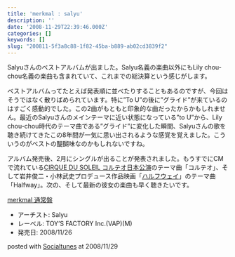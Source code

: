 ```yaml
---
title: 'merkmal : salyu'
description: ''
date: '2008-11-29T22:39:46.000Z'
categories: []
keywords: []
slug: "200811-5f3a8c88-1f82-45ba-b889-ab02cd3839f2"
---
```

Salyuさんのベストアルバムが出ました。Salyu名義の楽曲以外にもLily chou-chou名義の楽曲も含まれていて、これまでの総決算という感じがします。

ベストアルバムってたとえば発表順に並べたりすることもあるのですが、今回はそうではなく散りばめられています。特に”To U”の後に”グライド”が来ているのはすごく感動的でした。この2曲がもともと印象的な曲だったからかもしれません。最近のSalyuさんのメインテーマに近い状態になっている”to U”から、Lily chou-chou時代のテーマ曲である”グライド”に変化した瞬間、Salyuさんの歌を聴き続けてきたこの8年間が一気に思い出されるような感覚を覚えました。こういうのがベストの醍醐味なのかもしれないですね。

アルバム発売後、2月にシングルが出ることが発表されました。もうすでにCMで流れている[CIRQUE DU SOLEIL コルテオ日本公演](http://www.corteo.jp/)のテーマ曲「コルテオ」、そして岩井俊二・小林武史プロデュース作品映画「[ハルフウェイ](http://halfway-movie.jp/)」のテーマ曲「Halfway」。次の、そして最新の彼女の楽曲も早く聴きたいです。

[merkmal 通常盤](http://www.amazon.co.jp/exec/obidos/ASIN/B001GPXO9C/qli-22/ref=nosim "merkmal 通常盤")

*   アーチスト: Salyu
*   レーベル: TOY’S FACTORY Inc.(VAP)(M)
*   発売日: 2008/11/26

posted with [Socialtunes](http://socialtunes.net) at 2008/11/29
